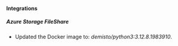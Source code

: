 
#### Integrations

##### Azure Storage FileShare

- Updated the Docker image to: *demisto/python3:3.12.8.1983910*.

